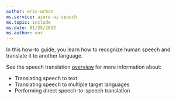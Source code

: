 ```yaml
---
author: eric-urban
ms.service: azure-ai-speech
ms.topic: include
ms.date: 01/25/2022
ms.author: eur
---
```


In this how-to guide, you learn how to recognize human speech and translate it to another language.

See the speech translation [overview](../../../speech-translation.md) for more information about:

* Translating speech to text
* Translating speech to multiple target languages
* Performing direct speech-to-speech translation
